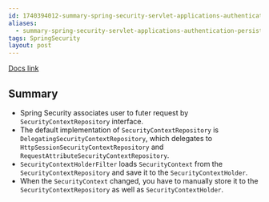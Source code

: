 ```yaml
---
id: 1740394012-summary-spring-security-servlet-applications-authentication-persistence
aliases:
  - summary-spring-security-servlet-applications-authentication-persistence
tags: SpringSecurity
layout: post
---
```


[Docs link](https://docs.spring.io/spring-security/reference/servlet/authentication/persistence.html)

## Summary

- Spring Security associates user to futer request by `SecurityContextRepository` interface.
- The default implementation of `SecurityContextRepository` is `DelegatingSecurityContextRepository`, which delegates to `HttpSessionSecurityContextRepository` and `RequestAttributeSecurityContextRepository`.
- `SecurityContextHolderFilter` loads `SecurityContext` from the `SecurityContextRepository` and save it to the `SecurityContextHolder`.
- When the `SecurityContext` changed, you have to manually store it to the `SecurityContextRepository` as well as `SecurityContextHolder`.
